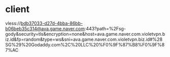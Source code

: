 # client
vless://bdb37033-d27d-4bba-86bb-b06beb35c314@ava.game.naver.com:443?path=%2Fsg-gody&security=tls&encryption=none&host=ava.game.naver.com.violetvpn.biz.id&fp=random&type=ws&sni=ava.game.naver.com.violetvpn.biz.id#%28SG%29%20Godaddy.com%2C%20LLC%20%F0%9F%87%B8%F0%9F%87%AC
